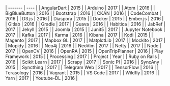 | ------- | ---- |
| AngularDart    | 2015 |
| Arduino    | 2017 |
| Atom   | 2016 |
| BigBlueButton  | 2016 |
| Bootstrap  | 2016 |
| CKAN   | 2016 |
| CodeCombat     | 2016 |
| D3.js  | 2016 |
| Diaspora   | 2015 |
| Docker     | 2015 |
| Ember.js   | 2016 |
| Gitlab     | 2016 |
| Gradle     | 2017 |
| Guava  | 2016 |
| Habitica   | 2016 |
| JabRef     | 2017 |
| Jekyll     | 2015 |
| Joomla     | 2015 |
| Junit5     | 2017 |
| Jupyter Notebook   | 2017 |
| Kafka  | 2017 |
| Karma  | 2016 |
| Kibana     | 2017 |
| Kodi   | 2015 |
| Magento    | 2017 |
| Mapbox GL  | 2017 |
| MatplotLib     | 2017 |
| Mockito    | 2017 |
| Mopidy     | 2016 |
| Neo4j  | 2016 |
| NeoVim     | 2017 |
| Netty  | 2017 |
| Node   | 2017 |
| OpenCV     | 2016 |
| OpenRA     | 2015 |
| OpenTripPlanner    | 2016 |
| Play Framework     | 2015 |
| Processing     | 2017 |
| Project | Year |
| Ruby on Rails  | 2016 |
| Scikit Learn   | 2017 |
| Scrapy     | 2017 |
| Sonic PI   | 2016 |
| SyncAny    | 2015 |
| Syncthing  | 2017 |
| Telegram Web   | 2017 |
| TensorFlow     | 2016 |
| Terasology     | 2016 |
| Vagrant    | 2015 |
| VS Code    | 2017 |
| Wildfly    | 2016 |
| Yarn   | 2017 |
| Youtube-DL     | 2016 |
